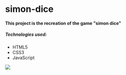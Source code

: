 # simon-dice
#### This project is the recreation of the game "simon dice" 
##### Technologies used:
- HTML5
- CSS3
- JavaScript

<img src="https://xvutia.bn.files.1drv.com/y4m0Qwz4YloHplx08pCejsa_k1MY9PveampFQlalaoz4ajZKVR8v8QPJveXIUN1TnG4tVvKdW2PWZHtaM1FEefJgraQUDHKVwGc2SAoyQGp3uVZZkcHIr62oEmtQyhbgbct62wKMfy1RsIoPgn-MuJUlks3vgsYLdpwPcPDSrkcHOPBfGTAs5Xko8OuDtpoBSm8XET1F_4zugQq8dX7dPt-VQ?width=1917&height=965&cropmode=none">
